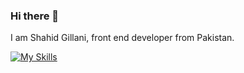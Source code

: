 ### Hi there 👋
I am Shahid Gillani, front end developer from Pakistan.

[![My Skills](https://skills.thijs.gg/icons?i=react,html,css,figma,git,js,jquery,mongodb,mysql,nextjs,nodejs,tailwind)](https://skills.thijs.gg)
<!--
**sibshahz/sibshahz** is a ✨ _special_ ✨ repository because its `README.md` (this file) appears on your GitHub profile.

Here are some ideas to get you started:

- 🔭 I’m currently working on ...
- 🌱 I’m currently learning ...
- 👯 I’m looking to collaborate on ...
- 🤔 I’m looking for help with ...
- 💬 Ask me about ...
- 📫 How to reach me: ...
- 😄 Pronouns: ...
- ⚡ Fun fact: ...
-->
